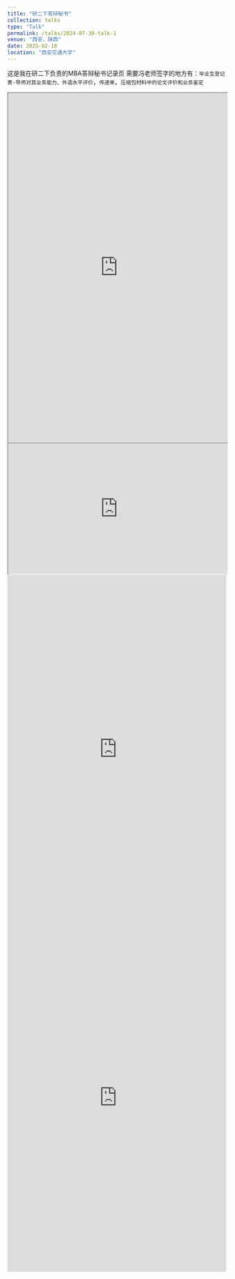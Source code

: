 ```yaml
---
title: "研二下答辩秘书"
collection: talks
type: "Talk"
permalink: /talks/2024-07-30-talk-1
venue: "西安，陕西"
date: 2025-02-18
location: "西安交通大学"
---
```



这是我在研二下负责的MBA答辩秘书记录页
需要冯老师签字的地方有：`毕业生登记表-导师对其业务能力、外语水平评价`，`传递单`，`压缩包材料中的论文评价和业务鉴定`
<iframe src="https://docs.google.com/gview?url=https://sk8-j.github.io/files/2025年上半年MBA（EMBA）论文答辩及离校流程（2025.01修订）.pdf&embedded=true" width="100%" height="800px"></iframe>
<iframe src="https://docs.google.com/gview?url=https://sk8-j.github.io/files/2025年上半年MBA（EMBA）答辩安排.pdf&embedded=true" width="100%" height="300px"></iframe>
<iframe src="https://docs.google.com/gview?url=http://113.142.162.14:40061/i/2025/02/20/qhwz31.pdf&embedded=true" width="100%" height="800" style="border: none;"></iframe>
<iframe src="http://113.142.162.14:40061/i/2025/03/07/nctr5s.pdf
&embedded=true" width="100%" height="800" style="border: none;"></iframe>